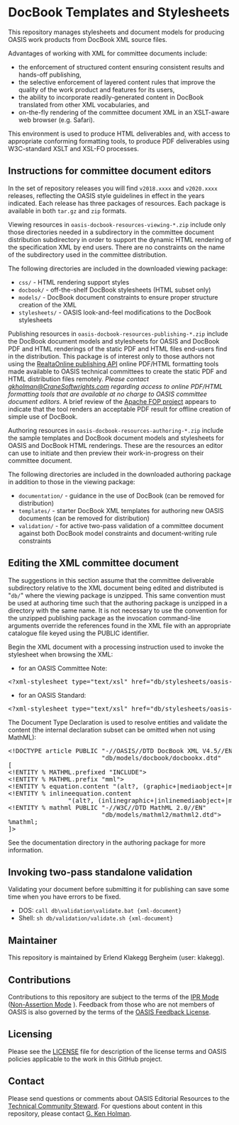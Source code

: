 # DocBook Templates and Stylesheets

This repository manages stylesheets and document models for producing OASIS work products from DocBook XML source files.

Advantages of working with XML for committee documents include:
- the enforcement of structured content ensuring consistent results and hands-off publishing,
- the selective enforcement of layered content rules that improve the quality of the work product and features for its users,
- the ability to incorporate readily-generated content in DocBook translated from other XML vocabularies, and
- on-the-fly rendering of the committee document XML in an XSLT-aware web browser (e.g. Safari).

This environment is used to produce HTML deliverables and, with access to appropriate conforming formatting tools, to produce PDF deliverables using W3C-standard XSLT and XSL-FO processes.

## Instructions for committee document editors

In the set of repository releases you will find `v2018.xxxx` and `v2020.xxxx` releases, reflecting the OASIS style guidelines in effect in the years indicated. Each release has three packages of resources. Each package is available in both `tar.gz` and `zip` formats.

Viewing resources in `oasis-docbook-resources-viewing-*.zip` include only those directories needed in a subdirectory in the committee document distribution subdirectory in order to support the dynamic HTML rendering of the specification XML by end users. There are no constraints on the name of the subdirectory used in the committee distribution.

The following directories are included in the downloaded viewing package:
- `css/` - HTML rendering support styles
- `docbook/` - off-the-shelf DocBook stylesheets (HTML subset only)
- `models/` - DocBook document constraints to ensure proper structure creation of the XML 
- `stylesheets/` - OASIS look-and-feel modifications to the DocBook stylesheets

Publishing resources in `oasis-docbook-resources-publishing-*.zip` include the DocBook document models and stylesheets for OASIS and DocBook PDF and HTML renderings of the static PDF and HTML files end-users find in the distribution. This package is of interest only to those authors not using the [RealtaOnline publishing API](https://realta.atlassian.net/wiki/spaces/CustandPub/pages/372047860/OASIS+and+DocBook+publishing) online PDF/HTML formatting tools made available to OASIS technical committees to create the static PDF and HTML distribution files remotely. _Please contact gkholman@CraneSoftwrights.com regarding access to online PDF/HTML formatting tools that are available at no charge to OASIS committee document editors._ A brief review of the [Apache FOP project](https://xmlgraphics.apache.org/fop/) appears to indicate that the tool renders an acceptable PDF result for offline creation of simple use of DocBook.

Authoring resources in `oasis-docbook-resources-authoring-*.zip` include the sample templates and DocBook document models and stylesheets for OASIS and DocBook HTML renderings. These are the resources an editor can use to initiate and then preview their work-in-progress on their committee document.

The following directories are included in the downloaded authoring package in addition to those in the viewing package:
- `documentation/` - guidance in the use of DocBook (can be removed for distribution)
- `templates/` - starter DocBook XML templates for authoring new OASIS documents (can be removed for distribution)
- `validation/` - for active two-pass validation of a committee document against both DocBook model constraints and document-writing rule constraints 

## Editing the XML committee document

The suggestions in this section assume that the committee deliverable subdirectory relative to the XML document being edited and distributed is "`db/`" where the viewing package is unzipped. This same convention must be used at authoring time such that the authoring package is unzipped in a directory with the same name. It is not necessary to use the convention for the unzipped publishing package as the invocation command-line arguments override the references found in the XML file with an appropriate catalogue file keyed using the PUBLIC identifier.

Begin the XML document with a processing instruction used to invoke the stylesheet when browsing the XML: 
- for an OASIS Committee Note:
<pre>&lt;?xml-stylesheet type="text/xsl" href="db/stylesheets/oasis-note-html.xsl"?></pre>

- for an OASIS Standard:
<pre>&lt;?xml-stylesheet type="text/xsl" href="db/stylesheets/oasis-specification-html.xsl"?></pre>

The Document Type Declaration is used to resolve entities and validate the content (the internal declaration subset can be omitted when not using MathML):

<pre>
&lt;!DOCTYPE article PUBLIC "-//OASIS//DTD DocBook XML V4.5//EN"
                         "db/models/docbook/docbookx.dtd"
[
&lt;!ENTITY % MATHML.prefixed "INCLUDE">
&lt;!ENTITY % MATHML.prefix "mml">
&lt;!ENTITY % equation.content "(alt?, (graphic+|mediaobject+|mml:math))">
&lt;!ENTITY % inlineequation.content 
                "(alt?, (inlinegraphic+|inlinemediaobject+|mml:math))">
&lt;!ENTITY % mathml PUBLIC "-//W3C//DTD MathML 2.0//EN"
                         "db/models/mathml2/mathml2.dtd">
%mathml;
]></pre>

See the documentation directory in the authoring package for more information.

## Invoking two-pass standalone validation
Validating your document before submitting it for publishing can save some time when you have errors to be fixed.
- DOS: `call db\validation\validate.bat {xml-document}`
- Shell: `sh db/validation/validate.sh {xml-document}`

## Maintainer

This repository is maintained by Erlend Klakegg Bergheim (user: klakegg).

## Contributions

Contributions to this repository are subject to the terms of the [IPR Mode](https://www.oasis-open.org/policies-guidelines/ipr#def-ipr-mode) ([Non-Assertion Mode](https://www.oasis-open.org/policies-guidelines/ipr#Non-Assertion-Mode) ). Feedback from those who are not members of OASIS is also governed by the terms of the [OASIS Feedback License](https://www.oasis-open.org/policies-guidelines/ipr#appendixa).

## Licensing

Please see the [LICENSE](https://github.com/editorial-resources-admin/docbook-templates/blob/master/LICENSE.md) file for description of the license terms and OASIS policies applicable to the work in this GitHub project. 

## Contact

Please send questions or comments about OASIS Editorial Resources to the [Technical Community Steward](mailto:tc-admin@oasis-open.org).  For questions about content in this repository, please contact [G. Ken Holman](mailto:gkholman@CraneSoftwrights.com).
